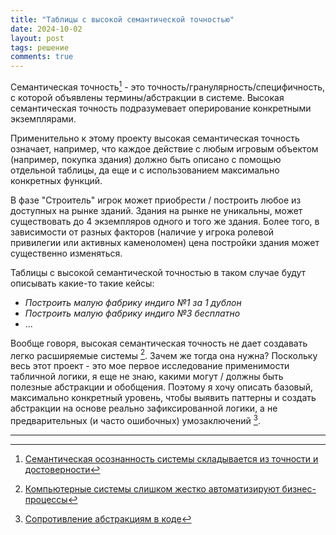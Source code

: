 ```yaml
---
title: "Таблицы с высокой семантической точностью"
date: 2024-10-02
layout: post
tags: решение
comments: true
---
```


Семантическая точность[^1] - это точность/гранулярность/специфичность, с которой 
объявлены термины/абстракции в системе. Высокая семантическая точность подразумевает
оперирование конкретными экземплярами. 

Применительно к этому проекту высокая семантическая точность означает, например,
что каждое действие с любым игровым объектом (например, покупка здания) должно быть
описано с помощью отдельной таблицы, да еще и с использованием максимально конкретных
функций. 

В фазе "Строитель" игрок может приобрести / построить любое из доступных на рынке зданий. 
Здания на рынке не уникальны, может существовать до 4 экземпляров одного и того же здания.
Более того, в зависимости от разных факторов (наличие у игрока ролевой привилегии или
активных каменоломен) цена постройки здания может существенно изменяться.

Таблицы с высокой семантической точностью в таком случае будут описывать какие-то такие кейсы:

- _Построить малую фабрику индиго №1 за 1 дублон_ 
- _Построить малую фабрику индиго №3 бесплатно_
- ...

Вообще говоря, высокая семантическая точность не дает создавать легко расширяемые системы [^2].
Зачем же тогда она нужна? Поскольку весь этот проект - это мое первое исследование применимости 
табличной логики, я еще не знаю, какими могут / должны быть полезные абстракции и обобщения.
Поэтому я хочу описать базовый, максимально конкретный уровень, чтобы выявить паттерны и 
создать абстракции на основе реально зафиксированной логики, а не предварительных (и часто
ошибочных) умозаключений [^3].


---

[^1]: [Семантическая осознанность системы складывается из точности и достоверности](https://personal-wiki.netlify.app/202311230743/)
[^2]: [Компьютерные системы слишком жестко автоматизируют бизнес-процессы](https://personal-wiki.netlify.app/202311192206/)
[^3]: [Сопротивление абстракциям в коде](https://personal-wiki.netlify.app/202202041105/)